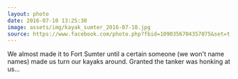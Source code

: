 ```yaml
---
layout: photo
date: 2016-07-10 13:25:30
image: assets/img/kayak_sumter_2016-07-10.jpg
source: https://www.facebook.com/photo.php?fbid=1090356704357075&set=t.100001482669675&type=3
---
```


We almost made it to Fort Sumter until a certain someone (we won't name names) made us turn our kayaks around. Granted the tanker was honking at us...

